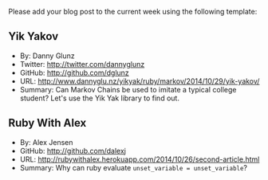 Please add your blog post to the current week using the following template:

## Yik Yakov

* By: Danny Glunz
* Twitter: http://twitter.com/dannyglunz
* GitHub: http://github.com/dglunz
* URL: http://www.dannyglu.nz/yikyak/ruby/markov/2014/10/29/yik-yakov/
* Summary: Can Markov Chains be used to imitate a typical college student? Let's
use the Yik Yak library to find out.

## Ruby With Alex

* By: Alex Jensen
* GitHub: http://github.com/dalexj
* URL: http://rubywithalex.herokuapp.com/2014/10/26/second-article.html
* Summary: Why can ruby evaluate `unset_variable = unset_variable`?
